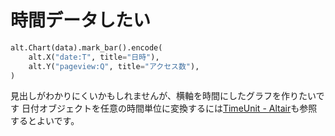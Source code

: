 # 時間データしたい

```python
alt.Chart(data).mark_bar().encode(
    alt.X("date:T", title="日時"),
    alt.Y("pageview:Q", title="アクセス数"),
)
```

見出しがわかりにくいかもしれませんが、横軸を時間にしたグラフを作りたいです
日付オブジェクトを任意の時間単位に変換するには[TimeUnit - Altair](https://altair-viz.github.io/user_guide/transform/timeunit.html#user-guide-timeunit-transform)も参照するとよいです。
